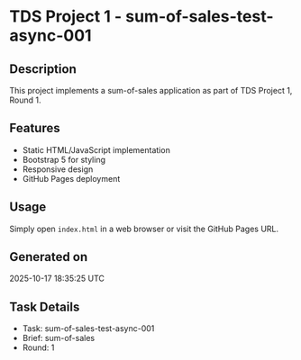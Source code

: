 # TDS Project 1 - sum-of-sales-test-async-001

## Description
This project implements a sum-of-sales application as part of TDS Project 1, Round 1.

## Features
- Static HTML/JavaScript implementation
- Bootstrap 5 for styling
- Responsive design
- GitHub Pages deployment

## Usage
Simply open `index.html` in a web browser or visit the GitHub Pages URL.

## Generated on
2025-10-17 18:35:25 UTC

## Task Details
- Task: sum-of-sales-test-async-001
- Brief: sum-of-sales
- Round: 1
